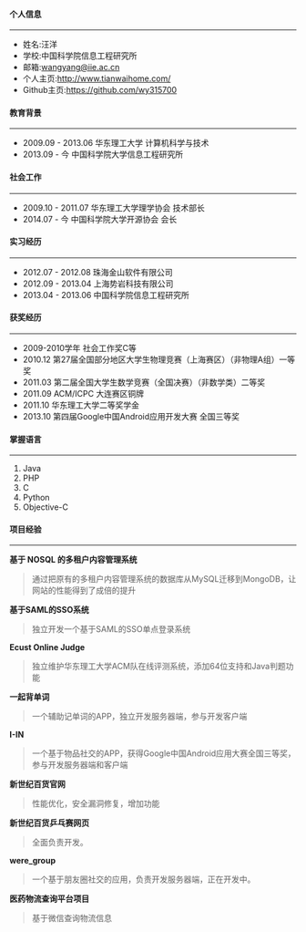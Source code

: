 #### 个人信息
---------------------------------------
* 姓名:汪洋
* 学校:中国科学院信息工程研究所
* 邮箱:wangyang@iie.ac.cn
* 个人主页:http://www.tianwaihome.com/
* Github主页:https://github.com/wy315700

#### 教育背景
---------------------------------------
* 2009.09 - 2013.06 华东理工大学 计算机科学与技术
* 2013.09 - 今      中国科学院大学信息工程研究所

#### 社会工作
---------------------------------------
* 2009.10 - 2011.07 华东理工大学理学协会 技术部长
* 2014.07 - 今      中国科学院大学开源协会 会长

#### 实习经历
---------------------------------------
* 2012.07 - 2012.08 珠海金山软件有限公司
* 2012.09 - 2013.04 上海势岩科技有限公司
* 2013.04 - 2013.06 中国科学院信息工程研究所

#### 获奖经历
---------------------------------------
* 2009-2010学年 社会工作奖C等
* 2010.12 第27届全国部分地区大学生物理竞赛（上海赛区）（非物理A组）一等奖
* 2011.03 第二届全国大学生数学竞赛（全国决赛）（非数学类）二等奖
* 2011.09 ACM/ICPC 大连赛区铜牌
* 2011.10 华东理工大学二等奖学金
* 2013.10 第四届Google中国Android应用开发大赛 全国三等奖

#### 掌握语言
---------------------------------------
1. Java
2. PHP
3. C
4. Python
5. Objective-C

#### 项目经验
---------------------------------------
**基于 NOSQL 的多租户内容管理系统**

  >通过把原有的多租户内容管理系统的数据库从MySQL迁移到MongoDB，让网站的性能得到了成倍的提升

**基于SAML的SSO系统**

  >独立开发一个基于SAML的SSO单点登录系统

**Ecust Online Judge**

  >独立维护华东理工大学ACM队在线评测系统，添加64位支持和Java判题功能

**一起背单词**

  >一个辅助记单词的APP，独立开发服务器端，参与开发客户端

**I-IN**

  >一个基于物品社交的APP，获得Google中国Android应用大赛全国三等奖，参与开发服务器端和客户端

**新世纪百货官网**

  >性能优化，安全漏洞修复，增加功能

**新世纪百货乒乓赛网页**

  >全面负责开发。

**were_group**

  >一个基于朋友圈社交的应用，负责开发服务器端，正在开发中。

**医药物流查询平台项目**

  >基于微信查询物流信息